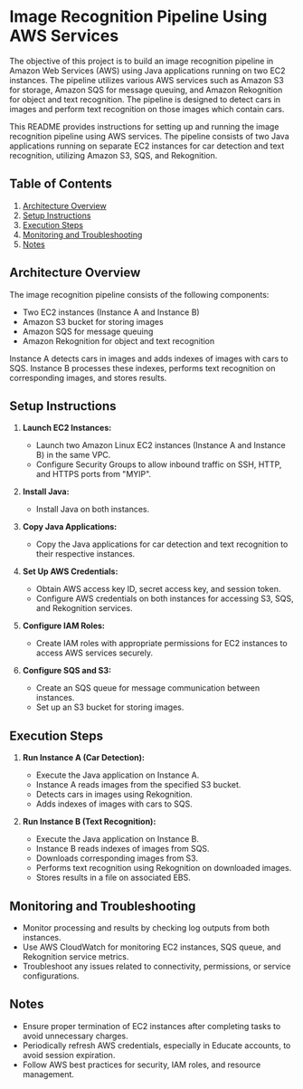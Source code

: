 # Image Recognition Pipeline Using AWS Services
The objective of this project is to build an image recognition pipeline in Amazon Web Services (AWS) using Java applications running on two EC2 instances. The pipeline utilizes various AWS services such as Amazon S3 for storage, Amazon SQS for message queuing, and Amazon Rekognition for object and text recognition. The pipeline is designed to detect cars in images and perform text recognition on those images which contain cars.

This README provides instructions for setting up and running the image recognition pipeline using AWS services. The pipeline consists of two Java applications running on separate EC2 instances for car detection and text recognition, utilizing Amazon S3, SQS, and Rekognition.

## Table of Contents
1. [Architecture Overview](#architecture-overview)
2. [Setup Instructions](#setup-instructions)
3. [Execution Steps](#execution-steps)
4. [Monitoring and Troubleshooting](#monitoring-and-troubleshooting)
5. [Notes](#notes)

## Architecture Overview
The image recognition pipeline consists of the following components:
- Two EC2 instances (Instance A and Instance B)
- Amazon S3 bucket for storing images
- Amazon SQS for message queuing
- Amazon Rekognition for object and text recognition

Instance A detects cars in images and adds indexes of images with cars to SQS. Instance B processes these indexes, performs text recognition on corresponding images, and stores results.

## Setup Instructions
1. **Launch EC2 Instances:**
   - Launch two Amazon Linux EC2 instances (Instance A and Instance B) in the same VPC.
   - Configure Security Groups to allow inbound traffic on SSH, HTTP, and HTTPS ports from "MYIP".

2. **Install Java:**
   - Install Java on both instances.

3. **Copy Java Applications:**
   - Copy the Java applications for car detection and text recognition to their respective instances.

4. **Set Up AWS Credentials:**
   - Obtain AWS access key ID, secret access key, and session token.
   - Configure AWS credentials on both instances for accessing S3, SQS, and Rekognition services.

5. **Configure IAM Roles:**
   - Create IAM roles with appropriate permissions for EC2 instances to access AWS services securely.

6. **Configure SQS and S3:**
   - Create an SQS queue for message communication between instances.
   - Set up an S3 bucket for storing images.

## Execution Steps
1. **Run Instance A (Car Detection):**
   - Execute the Java application on Instance A.
   - Instance A reads images from the specified S3 bucket.
   - Detects cars in images using Rekognition.
   - Adds indexes of images with cars to SQS.

2. **Run Instance B (Text Recognition):**
   - Execute the Java application on Instance B.
   - Instance B reads indexes of images from SQS.
   - Downloads corresponding images from S3.
   - Performs text recognition using Rekognition on downloaded images.
   - Stores results in a file on associated EBS.

## Monitoring and Troubleshooting
- Monitor processing and results by checking log outputs from both instances.
- Use AWS CloudWatch for monitoring EC2 instances, SQS queue, and Rekognition service metrics.
- Troubleshoot any issues related to connectivity, permissions, or service configurations.

## Notes
- Ensure proper termination of EC2 instances after completing tasks to avoid unnecessary charges.
- Periodically refresh AWS credentials, especially in Educate accounts, to avoid session expiration.
- Follow AWS best practices for security, IAM roles, and resource management.


